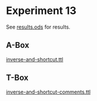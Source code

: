 # Experiment 13

See [results.ods](../results.ods) for results.

## A-Box

[inverse-and-shortcut.ttl](../../knowledgegraph/a-box/inverse-and-shortcut.ttl)

## T-Box

[inverse-and-shortcut-comments.ttl](../../knowledgegraph/t-box/inverse-and-shortcut-comments.ttl)
